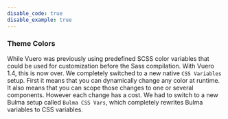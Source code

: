 ```yaml
---
disable_code: true
disable_example: true
---
```


### Theme Colors

While Vuero was previously using predefined SCSS color variables that could be
used for customization before the Sass compilation. With Vuero 1.4, this is now
over. We completely switched to a new native `CSS Variables` setup. First it
means that you can dynamically change any color at runtime. It also means that
you can scope those changes to one or several components. However each change
has a cost. We had to switch to a new Bulma setup called `Bulma CSS Vars`,
which completely rewrites Bulma variables to CSS variables.
